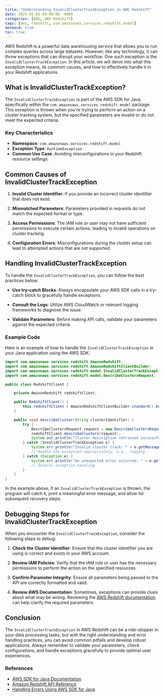 ```yaml
---
title: "Understanding InvalidClusterTrackException in AWS Redshift"
date: 2025-01-01 09:00:00 -0000
categories: [AWS, AWS Redshift]
tags: [aws, redshift, com.amazonaws.services.redshift.model]
mermaid: true
toc: true
---
```



AWS Redshift is a powerful data warehousing service that allows you to run complex queries across large datasets. However, like any technology, it can throw exceptions that can disrupt your workflow. One such exception is the `InvalidClusterTrackException`. In this article, we will delve into what this exception means, its common causes, and how to effectively handle it in your Redshift applications.

## What is InvalidClusterTrackException?

The `InvalidClusterTrackException` is part of the AWS SDK for Java, specifically within the `com.amazonaws.services.redshift.model` package. This exception is thrown when you're trying to perform an action on a cluster tracking system, but the specified parameters are invalid or do not meet the expected criteria.

### Key Characteristics

- **Namespace**: `com.amazonaws.services.redshift.model`
- **Exception Type**: `RuntimeException`
- **Common Use Case**: Avoiding misconfigurations in your Redshift resource settings.

## Common Causes of InvalidClusterTrackException

1. **Invalid Cluster Identifier**: If you provide an incorrect cluster identifier that does not exist.
   
2. **Mismatched Parameters**: Parameters provided in requests do not match the expected format or type.

3. **Access Permissions**: The IAM role or user may not have sufficient permissions to execute certain actions, leading to invalid operations on cluster tracking.

4. **Configuration Errors**: Misconfigurations during the cluster setup can lead to attempted actions that are not supported.

## Handling InvalidClusterTrackException

To handle the `InvalidClusterTrackException`, you can follow the best practices below:

- **Use try-catch Blocks**: Always encapsulate your AWS SDK calls in a try-catch block to gracefully handle exceptions.

- **Consult the Logs**: Utilize AWS CloudWatch or relevant logging frameworks to diagnose the issue.

- **Validate Parameters**: Before making API calls, validate your parameters against the expected criteria.

### Example Code

Here is an example of how to handle the `InvalidClusterTrackException` in your Java application using the AWS SDK:

```java
import com.amazonaws.services.redshift.AmazonRedshift;
import com.amazonaws.services.redshift.AmazonRedshiftClientBuilder;
import com.amazonaws.services.redshift.model.InvalidClusterTrackException;
import com.amazonaws.services.redshift.model.DescribeClustersRequest;

public class RedshiftClient {

    private AmazonRedshift redshiftClient;

    public RedshiftClient() {
        this.redshiftClient = AmazonRedshiftClientBuilder.standard().build();
    }

    public void describeCluster(String clusterIdentifier) {
        try {
            DescribeClustersRequest request = new DescribeClustersRequest().withClusterIdentifier(clusterIdentifier);
            redshiftClient.describeClusters(request);
            System.out.println("Cluster description retrieved successfully.");
        } catch (InvalidClusterTrackException e) {
            System.err.println("Invalid cluster track: " + e.getMessage());
            // Handle the exception appropriately, e.g., logging
        } catch (Exception e) {
            System.err.println("An unexpected error occurred: " + e.getMessage());
            // General exception handling
        }
    }
}
```

In the example above, if an `InvalidClusterTrackException` is thrown, the program will catch it, print a meaningful error message, and allow for subsequent recovery steps.

## Debugging Steps for InvalidClusterTrackException

When you encounter the `InvalidClusterTrackException`, consider the following steps to debug:

1. **Check the Cluster Identifier**: Ensure that the cluster identifier you are using is correct and exists in your AWS account.

2. **Review IAM Policies**: Verify that the IAM role or user has the necessary permissions to perform the action on the specified resources.

3. **Confirm Parameter Integrity**: Ensure all parameters being passed to the API are correctly formatted and valid.

4. **Review AWS Documentation**: Sometimes, exceptions can provide clues about what may be wrong. Reviewing the [AWS Redshift documentation](https://docs.aws.amazon.com/redshift/latest/APIGuide/API_Introduction.html) can help clarify the required parameters.

## Conclusion

The `InvalidClusterTrackException` in AWS Redshift can be a ride-stopper in your data processing tasks, but with the right understanding and error handling practices, you can avoid common pitfalls and develop robust applications. Always remember to validate your parameters, check configurations, and handle exceptions gracefully to provide optimal user experiences.

### References

- [AWS SDK for Java Documentation](https://docs.aws.amazon.com/sdk-for-java/latest/developer-guide/welcome.html)
- [Amazon Redshift API Reference](https://docs.aws.amazon.com/redshift/latest/APIReference/Welcome.html)
- [Handling Errors Using AWS SDK for Java](https://docs.aws.amazon.com/sdk-for-java/latest/developer-guide/java-dg-error-handling.html)